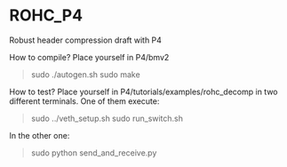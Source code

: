 # ROHC_P4
Robust header compression draft with P4

How to compile?
Place yourself in P4/bmv2
> sudo ./autogen.sh
> sudo make

How to test?
Place yourself in P4/tutorials/examples/rohc_decomp in two different terminals.
One of them execute:
> sudo ../veth_setup.sh
> sudo run_switch.sh

In the other one:
> sudo python send_and_receive.py
